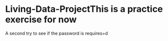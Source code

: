 # Living-Data-ProjectThis is a practice exercise for now
A second try to see if the password is requires=d
